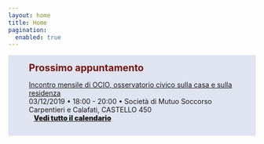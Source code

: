```yaml
---
layout: home
title: Home
pagination:
  enabled: true
---
```


<div style="background-color:#e0e3f0;padding:1em; padding-left:3em;padding-right:3em; margin-top:1em;">
<span style="font-weight:700;color:#74140C; font-size:1.4em;">Prossimo appuntamento</span><br>
<p><a href="https://www.facebook.com/events/556822688389486">Incontro mensile di OCIO, osservatorio civico sulla casa e sulla residenza</a><br>   <i class="fas fa-calendar"></i> 03/12/2019 • <i class="fas fa-clock"></i>  18:00 - 20:00 • <i class="fas fa-map-signs"></i> Società di Mutuo Soccorso Carpentieri e Calafati, CASTELLO 450<br><span style="font-weight: 900;"> <a href="/pagine/calendario/"><i class="fas fa-caret-square-right" style="padding-right: 10px;"></i>Vedi tutto il calendario</a></span></p>